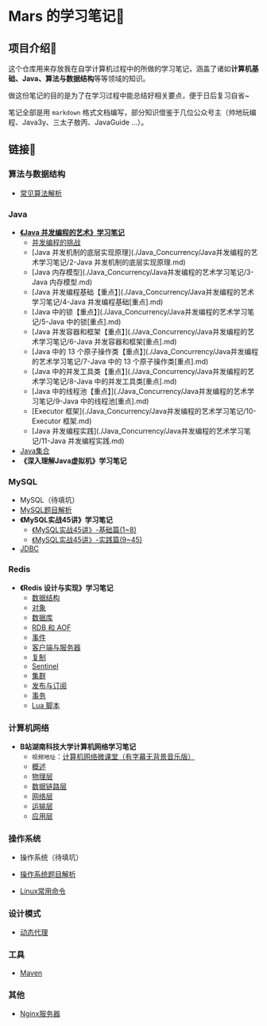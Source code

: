 # Mars 的学习笔记📕



## 项目介绍💬

这个仓库用来存放我在自学计算机过程中的所做的学习笔记，涵盖了诸如**计算机基础、Java、算法与数据结构**等等领域的知识。

做这份笔记的目的是为了在学习过程中能总结好相关要点，便于日后复习自省~

笔记全部是用 `markdown` 格式文档编写，部分知识借鉴于几位公众号主（帅地玩编程、Java3y、三太子敖丙、JavaGuide ...）。



## 链接🔗

### 算法与数据结构

- [常见算法解析](./Algorithm/常见算法解析.md)

### Java

- **[《Java 并发编程的艺术》学习笔记](./Java_Concurrency/Java并发编程的艺术学习笔记/Java并发编程.md)**
  - [并发编程的挑战](./Java_Concurrency/Java并发编程的艺术学习笔记/1-并发编程的挑战.md)
  - [Java 并发机制的底层实现原理](./Java_Concurrency/Java并发编程的艺术学习笔记/2-Java 并发机制的底层实现原理.md)
  - [Java 内存模型](./Java_Concurrency/Java并发编程的艺术学习笔记/3-Java 内存模型.md)
  - [Java 并发编程基础【重点】](./Java_Concurrency/Java并发编程的艺术学习笔记/4-Java 并发编程基础[重点].md)
  - [Java 中的锁【重点】](./Java_Concurrency/Java并发编程的艺术学习笔记/5-Java 中的锁[重点].md)
  - [Java 并发容器和框架【重点】](./Java_Concurrency/Java并发编程的艺术学习笔记/6-Java 并发容器和框架[重点].md)
  - [Java 中的 13 个原子操作类【重点】](./Java_Concurrency/Java并发编程的艺术学习笔记/7-Java 中的 13 个原子操作类[重点].md)
  - [Java 中的并发工具类【重点】](./Java_Concurrency/Java并发编程的艺术学习笔记/8-Java 中的并发工具类[重点].md)
  - [Java 中的线程池【重点】](./Java_Concurrency/Java并发编程的艺术学习笔记/9-Java 中的线程池[重点].md)
  - [Executor 框架](./Java_Concurrency/Java并发编程的艺术学习笔记/10-Executor 框架.md)
  - [Java 并发编程实践](./Java_Concurrency/Java并发编程的艺术学习笔记/11-Java 并发编程实践.md)
- [Java集合](./Java_Container/Java集合.md)
- **《深入理解Java虚拟机》学习笔记**

### MySQL

- MySQL（待填坑）
- [MySQL题目解析](./MySQL/MySQL题目解析.md)
- **《MySQL实战45讲》学习笔记**
  - [《MySQL实战45讲》-基础篇(1~8)](./MySQL/《MySQL实战45讲》笔记/MySQL实战45讲-基础篇(1~8).md)
  - [《MySQL实战45讲》-实践篇(9~45)](./MySQL/《MySQL实战45讲》笔记/MySQL实战45讲-实践篇(9~45).md)
- [JDBC](./JDBC/JDBC.md)

### Redis

- **《Redis 设计与实现》学习笔记**
  - [数据结构](./Redis/Redis设计与实现笔记/Redis设计与实现-1-数据结构.md)
  - [对象](./Redis/Redis设计与实现笔记/Redis设计与实现-2-对象.md)
  - [数据库](./Redis/Redis设计与实现笔记/Redis设计与实现-3-数据库.md)
  - [RDB 和 AOF](./Redis/Redis设计与实现笔记/Redis设计与实现-4-RDB持久化和AOF持久化.md)
  - [事件](./Redis/Redis设计与实现笔记/Redis设计与实现-5-事件.md)
  - [客户端与服务器](./Redis/Redis设计与实现笔记/Redis设计与实现-6-客户端与服务器.md)
  - [复制](./Redis/Redis设计与实现笔记/Redis设计与实现-7-复制.md)
  - [Sentinel](./Redis/Redis设计与实现笔记/Redis设计与实现-8-Sentinel.md)
  - [集群](./Redis/Redis设计与实现笔记/Redis设计与实现-9-集群.md)
  - [发布与订阅](./Redis/Redis设计与实现笔记/Redis设计与实现-10-发布与订阅.md)
  - [事务](./Redis/Redis设计与实现笔记/Redis设计与实现-11-事务.md)
  - [Lua 脚本](./Redis/Redis设计与实现笔记/Redis设计与实现-12-Lua脚本.md)

### 计算机网络

- **B站湖南科技大学计算机网络学习笔记**
  - `视频地址`：[计算机网络微课堂（有字幕无背景音乐版）](https://www.bilibili.com/video/BV1c4411d7jb?share_source=copy_web)
  - [概述](./NetWork/湖科大计算机网络学习笔记/计算机网络第一章（概述）/计算机网络第1章（概述）.md)
  - [物理层](./NetWork/湖科大计算机网络学习笔记/计算机网络第二章（物理层）/计算机网络第2章（物理层）.md)
  - [数据链路层](./NetWork/湖科大计算机网络学习笔记/计算机网络第三章（数据链路层）/计算机网络第3章（数据链路层）.md)
  - [网络层](./NetWork/湖科大计算机网络学习笔记/计算机网络第四章（网络层）/计算机网络第4章（网络层）.md)
  - [运输层](./NetWork/湖科大计算机网络学习笔记/计算机网络第五章（运输层）/计算机网络第5章（运输层）.md)
  - [应用层](./NetWork/湖科大计算机网络学习笔记/计算机网络第六章（应用层）/计算机网络第6章（应用层）.md)



### 操作系统

- 操作系统（待填坑）

- [操作系统题目解析](./OS/操作系统考题解析.md)
- [Linux常用命令](./Linux_Command/Linux常用命令.md)

### 设计模式

- [动态代理](./Dynamic_Proxy/动态代理.md)

### 工具

- [Maven](./Maven/maven笔记.md)

### 其他

- [Nginx服务器](./Nginx/Nginx.md)

